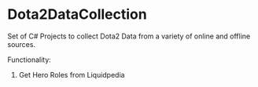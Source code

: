 # Dota2DataCollection
Set of C# Projects to collect Dota2 Data from a variety of online and offline sources.

Functionality:
1. Get Hero Roles from Liquidpedia




